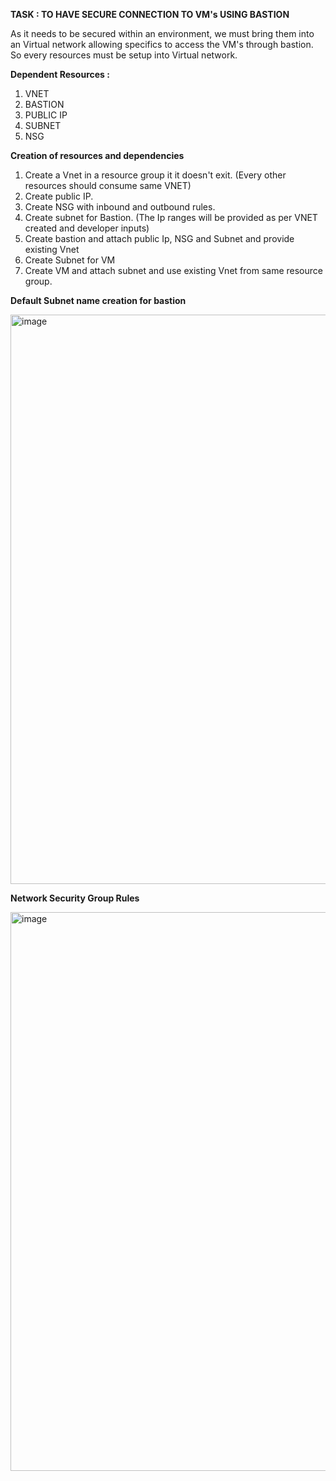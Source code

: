 **TASK : TO HAVE SECURE CONNECTION TO VM's USING BASTION**

As it needs to be secured within an environment, we must bring them into an Virtual network allowing specifics to access
the VM's through bastion. So every resources must be setup into Virtual network.

**Dependent Resources :**
1. VNET
2. BASTION
3. PUBLIC IP
4. SUBNET
5. NSG

**Creation of resources and dependencies**

1. Create a Vnet in a resource group it it doesn't exit. (Every other resources should consume same VNET)
2. Create public IP.
3. Create NSG with inbound and outbound rules.
4. Create subnet for Bastion. (The Ip ranges will be provided as per VNET created and developer inputs)
5. Create bastion and attach public Ip, NSG and Subnet and provide existing Vnet
7. Create Subnet for VM
8. Create VM and attach subnet and use existing Vnet from same resource group.

**Default Subnet name creation for bastion**

<img width="911" alt="image" src="https://github.com/Project-Learning-2024/CG-CE-Net/assets/77009306/3d412a35-4a9b-400b-967e-f3d645ee9f5e">

**Network Security Group Rules**

<img width="894" alt="image" src="https://github.com/Project-Learning-2024/CG-CE-Net/assets/77009306/c9c4f33a-bed5-4004-971c-a2527bbb6667">


   
